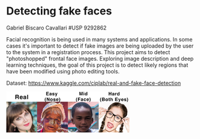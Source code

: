 # Detecting fake faces 

Gabriel Biscaro Cavallari 
#USP 9292862

Facial recognition is being used in many systems and applications. In some cases it's important to detect if fake images are being uploaded by the user to the system in a registration process. This project aims to detect "photoshopped" frontal face images. Exploring image description and deep learning techniques, the goal of this project is to detect likely regions that have been modified using photo editing tools. 

Dataset: https://www.kaggle.com/ciplab/real-and-fake-face-detection 

<img src="samples.jpg" width="65%" height="65%"/>
